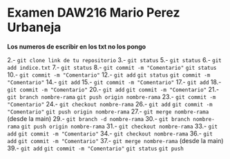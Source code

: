 # Examen DAW216 Mario Perez Urbaneja

**Los numeros de escribir en los txt no los pongo**

2.- `git clone link de tu repositorio`
3.- `git status`
5.- `git status`
6.- `git add indice.txt`
7.- `git status`
8.- `git commit -m "Comentario"` `git status`
10.- `git commit -m "Comentario"`
12.- `git add` `git status` `git commit -m "Comentario"`
14.- `git add`
15.- `git commit -m "Comentario"`
17.- `git add`
18.- `git commit -m "Comentario"`
20.- `git add` `git commit -m "Comentario"`
21.- `git branch nombre-rama` `git push origin nombre-rama`
23.- `git commit -m "Comentario"`
24.- `git checkout nombre-rama`
26.- `git add` `git commit -m "Comentario"` `git push origin nombre-rama`
27.- `git merge nombre-rama` (desde la main)
29.- `git branch -d nombre-rama`
30.- `git branch nombre-rama` `git push origin nombre-rama`
31.- `git checkout nombre-rama`
33.- `git add` `git commit -m "Comentario"`
34.- `git checkout nombre-rama`
36.- `git add` `git commit -m "Comentario"`
37.- `git merge nombre-rama` (desde la main)
39.- `git add` `git commit -m "Comentario"` `git status` `git push`
